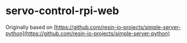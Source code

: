 # servo-control-rpi-web

Originally based on [https://github.com/resin-io-projects/simple-server-python](https://github.com/resin-io-projects/simple-server-python)

